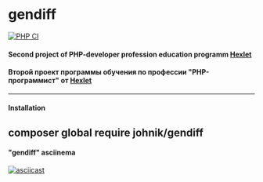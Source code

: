 # gendiff

[![PHP CI](https://github.com/cryptobfund/php-project-lvl2/workflows/PHP%20CI/badge.svg)](https://github.com/cryptobfund/php-project-lvl2/actions)


#### Second project of PHP-developer profession education programm [Hexlet](https://ru.hexlet.io/)
#### Второй проект программы обучения по профессии "PHP-программист" от [Hexlet](https://ru.hexlet.io/)

---

#### Installation
composer global require johnik/gendiff
---



#### "gendiff" asciinema 
[![asciicast](https://asciinema.org/a/TulD1P1Bwf58O6cIZzbUjgNPs.svg)](https://asciinema.org/a/TulD1P1Bwf58O6cIZzbUjgNPs?speed=2&autoplay=1&size=small&theme=tango)
